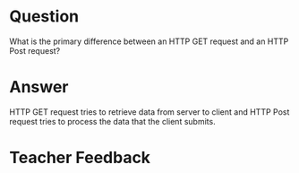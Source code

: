 # Question

What is the primary difference between an HTTP GET request and an HTTP Post request?

# Answer
 HTTP GET request tries to retrieve data from server to client and HTTP Post request tries to process the data that the client submits.


# Teacher Feedback